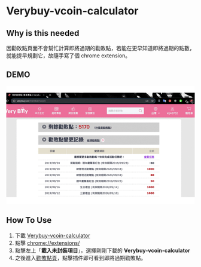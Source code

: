 # Verybuy-vcoin-calculator

## Why is this needed
因勸敗點頁面不會幫忙計算即將過期的勸敗點，若能在更早知道即將過期的點數，就能提早規劃它，故隨手寫了個 chrome extension。

## DEMO
![DEMOGif](./images/demo.gif)

## How To Use
1. 下載 [Verybuy-vcoin-calculator](https://mega.nz/#!989UTSoC!w3K2wzsOOBrXOAhPUihcEsdEyJ-bK35iQf0N7Hm0qTIVerybuy-vcoin-calculato)
2. 點擊 [chrome://extensions/](chrome://extensions/)
3. 點擊左上「**載入未封裝項目**」，選擇剛剛下載的 **Verybuy-vcoin-calculator**
4. 之後進入[勸敗點頁](https://www.verybuy.cc/member/vcoin)，點擊插件即可看到即將過期勸敗點。